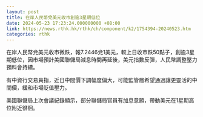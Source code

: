 ```yaml
---
layout: post
title: 在岸人民幣兌美元收市創逾3星期低位
date: 2024-05-23 17:23:24.000000000 +08:00
link: https://news.rthk.hk/rthk/ch/component/k2/1754394-20240523.htm
categories: rthk
---
```


在岸人民幣兌美元收市微跌，報7.2446兌1美元，較上日收市跌50點子，創逾3星期低位，因市場預計美國聯儲局減息時間再延後，美元指數反彈，人民幣調整壓力預料會持續。

有中資行交易員指，近日中間價下調幅度偏大，可能監管層希望通過讓更靈活的中間價，緩和市場貶值壓力。

美國聯儲局上次會議紀錄顯示，部分聯儲局官員有加息意願，帶動美元在1星期高位附近徘徊。
